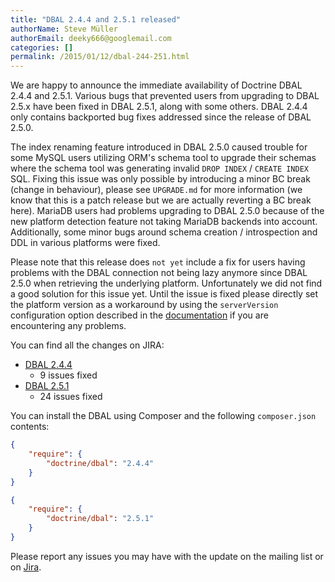 ```yaml
---
title: "DBAL 2.4.4 and 2.5.1 released"
authorName: Steve Müller
authorEmail: deeky666@googlemail.com
categories: []
permalink: /2015/01/12/dbal-244-251.html
---
```

We are happy to announce the immediate availability of Doctrine DBAL
2.4.4 and 2.5.1. Various bugs that prevented users from upgrading to
DBAL 2.5.x have been fixed in DBAL 2.5.1, along with some others. DBAL
2.4.4 only contains backported bug fixes addressed since the release of
DBAL 2.5.0.

The index renaming feature introduced in DBAL 2.5.0 caused trouble for
some MySQL users utilizing ORM's schema tool to upgrade their schemas
where the schema tool was generating invalid `DROP INDEX` /
`CREATE INDEX` SQL. Fixing this issue was only possible by introducing a
minor BC break (change in behaviour), please see `UPGRADE.md` for more
information (we know that this is a patch release but we are actually
reverting a BC break here). MariaDB users had problems upgrading to DBAL
2.5.0 because of the new platform detection feature not taking MariaDB
backends into account. Additionally, some minor bugs around schema
creation / introspection and DDL in various platforms were fixed.

Please note that this release does `not yet` include a fix for users
having problems with the DBAL connection not being lazy anymore since
DBAL 2.5.0 when retrieving the underlying platform. Unfortunately we did
not find a good solution for this issue yet. Until the issue is fixed
please directly set the platform version as a workaround by using the
`serverVersion` configuration option described in the
[documentation](https://www.doctrine-project.org/projects/doctrine-dbal/en/current/reference/configuration.html#automatic-platform-version-detection)
if you are encountering any problems.

You can find all the changes on JIRA:

-   [DBAL
    2.4.4](https://www.doctrine-project.org/jira/browse/DBAL/fixforversion/10725)
    - 9 issues fixed
-   [DBAL
    2.5.1](https://www.doctrine-project.org/jira/browse/DBAL/fixforversion/10727)
    - 24 issues fixed

You can install the DBAL using Composer and the following
`composer.json` contents:

```json
{
    "require": {
        "doctrine/dbal": "2.4.4"
    }
}
```

```json
{
    "require": {
        "doctrine/dbal": "2.5.1"
    }
}
```

Please report any issues you may have with the update on the mailing
list or on [Jira](https://www.doctrine-project.org/jira).
